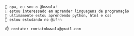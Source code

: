     👋 opa, eu sou o @kwwala!
    👀 estou interessado em aprender linguagens de programação
    🌱 ultimamente estou aprendendo python, html e css
    🏫 estou estudando no @ifrn
    
    📫 contato: contatokwwala@gmail.com
    
